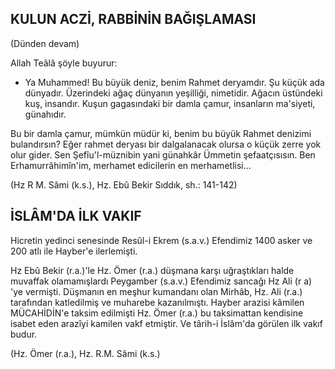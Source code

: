 ## KULUN ACZİ, RABBİNİN BAĞIŞLAMASI

(Dünden devam)

Allah Teâlâ şöyle buyurur:

- Ya Muhammed! Bu büyük deniz, benim Rahmet deryamdır. Şu küçük ada dünyadır. Üzerindeki ağaç dünyanın yeşilliği, nimetidir. Ağacın üstündeki kuş, insandır. Kuşun gagasındaki bir damla çamur, insanların ma'siyeti, günahıdır.

Bu bir damla çamur, mümkün müdür ki, benim bu büyük Rahmet denizimi bulandırsın? Eğer rahmet deryası bir dalgalanacak olursa o küçük zerre yok olur gider. Sen Şefîu'l-müznibin yani günahkâr Ümmetin şefaatçısısın. Ben Erhamurrâhimîn'im, merhamet edicilerin en merhametlisi...

(Hz R M. Sâmi (k.s.), Hz. Ebû Bekir Sıddık, sh.: 141-142)

## İSLÂM'DA İLK VAKIF

Hicretin yedinci senesinde Resûl-i Ekrem (s.a.v.) Efendimiz 1400 asker ve 200 atlı ile Hayber'e ilerlemişti.

Hz Ebû Bekir (r.a.)'le Hz. Ömer (r.a.) düş­mana karşı uğraştıkları halde muvaffak olamamışlardı Peygamber (s.a.v.) Efendimiz sancağı Hz Ali (r a) 'ye vermişti. Düşmanın en meşhur kumandanı olan Mirhâb, Hz. Ali (r.a.) tarafından katledilmiş ve muharebe kazanılmıştı. Hayber arazisi kâmilen MÜCAHİDİN'e taksim edilmişti Hz. Ömer (r.a.) bu taksimattan kendisine isabet eden arazîyi kamilen vakf etmiştir. Ve târih-i İslâm'da görülen ilk vakıf budur.

(Hz. Ömer (r.a.), Hz. R.M. Sâmi (k.s.)
